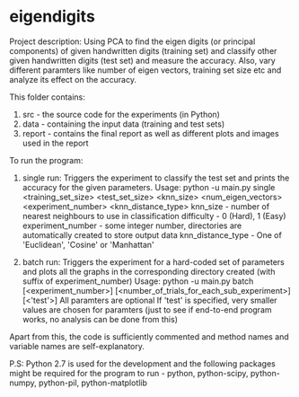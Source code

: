 # eigendigits
Project description:
Using PCA to find the eigen digits (or principal components) of given handwritten digits (training set) and classify other given handwritten digits (test set) and measure the accuracy. Also, vary different paramters like number of eigen vectors, training set size etc and analyze its effect on the accuracy.  

This folder contains:
1. src		- the source code for the experiments (in Python)
2. data 	- containing the input data (training and test sets)
3. report	- contains the final report as well as different plots and images used in the report

To run the program:
1. single run: Triggers the experiment to classify the test set and prints the accuracy for the given parameters. 
Usage:	python -u main.py single <training_set_size> <test_set_size> <knn_size> <num_eigen_vectors> <difficulty> <experiment_number> <knn_distance_type>
		knn_size 		- number of nearest neighbours to use in classification
		difficulty 		- 0 (Hard), 1 (Easy)
		experiment_number 	- some integer number, directories are automatically created to store output data
		knn_distance_type 	- One of 'Euclidean', 'Cosine' or 'Manhattan'

2. batch run: Triggers the experiment for a hard-coded set of parameters and plots all the graphs in the corresponding directory created (with suffix of experiment_number)
Usage:	python -u main.py batch [<experiment_number>] [<number_of_trials_for_each_sub_experiment>] [<'test'>]
		All paramters are optional
		If 'test' is specified, very smaller values are chosen for paramters (just to see if end-to-end program works, no analysis can be done from this)

Apart from this, the code is sufficiently commented and method names and variable names are self-explanatory. 

P.S: Python 2.7 is used for the development and the following packages might be required for the program to run - python, python-scipy, python-numpy, python-pil, python-matplotlib
